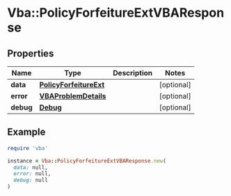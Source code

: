 # Vba::PolicyForfeitureExtVBAResponse

## Properties

| Name | Type | Description | Notes |
| ---- | ---- | ----------- | ----- |
| **data** | [**PolicyForfeitureExt**](PolicyForfeitureExt.md) |  | [optional] |
| **error** | [**VBAProblemDetails**](VBAProblemDetails.md) |  | [optional] |
| **debug** | [**Debug**](Debug.md) |  | [optional] |

## Example

```ruby
require 'vba'

instance = Vba::PolicyForfeitureExtVBAResponse.new(
  data: null,
  error: null,
  debug: null
)
```

